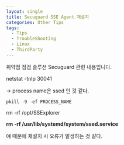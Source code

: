 ```yaml
---
layout: single
title: Secuguard SSE Agent 재설치
categories: Other Tips
tags:
  - Tips
  - TroubleShooting
  - Linux
  - ThirdParty
---
```

취약점 점검 솔루션 Secuguard 관련 내용입니다.

netstat -tnlp 30041

\-> process name은 ssed 인 것 같다.

```
pkill -9 -ef PROCESS_NAME
```

rm -rf /opt/SSExplorer  
  
**rm -rf /usr/lib/systemd/system/ssed.service**

얘 때문에 재설치 시 오류가 발생하는 것 같다.
